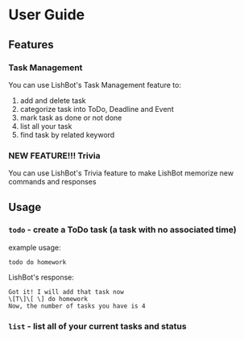 # User Guide

## Features 

### Task Management

You can use LishBot's Task Management feature to: 
1. add and delete task
2. categorize task into ToDo, Deadline and Event
3. mark task as done or not done
4. list all your task
5. find task by related keyword

### NEW FEATURE!!! Trivia

You can use LishBot's Trivia feature to make LishBot memorize new commands and responses

## Usage

### `todo` - create a ToDo task (a task with no associated time)

example usage:

`todo do homework`

LishBot's response:

```
Got it! I will add that task now
\[T\]\[ \] do homework
Now, the number of tasks you have is 4
```

### `list` - list all of your current tasks and status

### 
